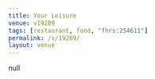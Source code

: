 ```yaml
---
title: Your Leisure
venue: v19289
tags: [restaurant, food, "fhrs:254611"]
permalink: /v/19289/
layout: venue
---
```

null